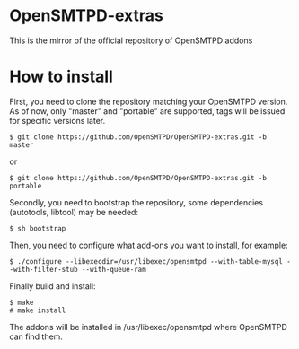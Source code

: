 # OpenSMTPD-extras
This is the mirror of the official repository of OpenSMTPD addons

# How to install
First, you need to clone the repository matching your OpenSMTPD version.
As of now, only "master" and "portable" are supported, tags will be issued for specific versions later.

    $ git clone https://github.com/OpenSMTPD/OpenSMTPD-extras.git -b master

or

    $ git clone https://github.com/OpenSMTPD/OpenSMTPD-extras.git -b portable
    

Secondly, you need to bootstrap the repository, some dependencies (autotools, libtool) may be needed:

    $ sh bootstrap

Then, you need to configure what add-ons you want to install, for example:

    $ ./configure --libexecdir=/usr/libexec/opensmtpd --with-table-mysql --with-filter-stub --with-queue-ram


Finally build and install:

    $ make
    # make install

The addons will be installed in /usr/libexec/opensmtpd where OpenSMTPD can find them.
